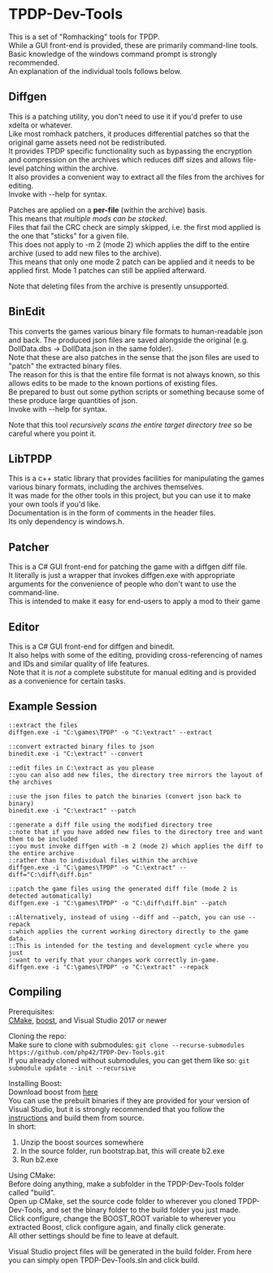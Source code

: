 # TPDP-Dev-Tools
This is a set of "Romhacking" tools for TPDP.  
While a GUI front-end is provided, these are primarily command-line tools. Basic knowledge of the windows command prompt is strongly recommended.  
An explanation of the individual tools follows below.  

## Diffgen
This is a patching utility, you don't need to use it if you'd prefer to use xdelta or whatever.  
Like most romhack patchers, it produces differential patches so that the original game assets need not be redistributed.  
It provides TPDP specific functionality such as bypassing the encryption and compression on the archives which reduces diff sizes and allows file-level patching within the archive.  
It also provides a convenient way to extract all the files from the archives for editing.  
Invoke with --help for syntax.

Patches are applied on a **per-file** (within the archive) basis.  
This means that *multiple mods can be stacked*.  
Files that fail the CRC check are simply skipped, i.e. the first mod applied is the one that "sticks" for a given file.  
This does not apply to -m 2 (mode 2) which applies the diff to the entire archive (used to add new files to the archive).  
This means that only one mode 2 patch can be applied and it needs to be applied first. Mode 1 patches can still be applied afterward.  

Note that deleting files from the archive is presently unsupported.

## BinEdit
This converts the games various binary file formats to human-readable json and back. The produced json files are saved alongside the original (e.g. DollData.dbs -> DollData.json in the same folder).  
Note that these are also patches in the sense that the json files are used to "patch" the extracted binary files.  
The reason for this is that the entire file format is not always known, so this allows edits to be made to the known portions of existing files.  
Be prepared to bust out some python scripts or something because some of these produce large quantities of json.  
Invoke with --help for syntax.

Note that this tool *recursively scans the entire target directory tree* so be careful where you point it.

## LibTPDP
This is a c++ static library that provides facilities for manipulating the games various binary formats, including the archives themselves.  
It was made for the other tools in this project, but you can use it to make your own tools if you'd like.  
Documentation is in the form of comments in the header files.  
Its only dependency is windows.h.  

## Patcher
This is a C# GUI front-end for patching the game with a diffgen diff file.  
It literally is just a wrapper that invokes diffgen.exe with appropriate arguments for the convenience of people who don't want to use the command-line.  
This is intended to make it easy for end-users to apply a mod to their game

## Editor
This is a C# GUI front-end for diffgen and binedit.  
It also helps with some of the editing, providing cross-referencing of names and IDs and similar quality of life features.  
Note that it is _not_ a complete substitute for manual editing and is provided as a convenience for certain tasks.

## Example Session
```batch
::extract the files
diffgen.exe -i "C:\games\TPDP" -o "C:\extract" --extract

::convert extracted binary files to json
binedit.exe -i "C:\extract" --convert

::edit files in C:\extract as you please
::you can also add new files, the directory tree mirrors the layout of the archives

::use the json files to patch the binaries (convert json back to binary)
binedit.exe -i "C:\extract" --patch

::generate a diff file using the modified directory tree
::note that if you have added new files to the directory tree and want them to be included
::you must invoke diffgen with -m 2 (mode 2) which applies the diff to the entire archive
::rather than to individual files within the archive
diffgen.exe -i "C:\games\TPDP" -o "C:\extract" --diff="C:\diff\diff.bin"

::patch the game files using the generated diff file (mode 2 is detected automatically)
diffgen.exe -i "C:\games\TPDP" -o "C:\diff\diff.bin" --patch

::Alternatively, instead of using --diff and --patch, you can use --repack
::which applies the current working directory directly to the game data.
::This is intended for the testing and development cycle where you just
::want to verify that your changes work correctly in-game.
diffgen.exe -i "C:\games\TPDP" -o "C:\extract" --repack
```


## Compiling
Prerequisites:  
[CMake](https://cmake.org/), [boost](https://www.boost.org/), and Visual Studio 2017 or newer

Cloning the repo:  
Make sure to clone with submodules: `git clone --recurse-submodules https://github.com/php42/TPDP-Dev-Tools.git`  
If you already cloned without submodules, you can get them like so: `git submodule update --init --recursive`

Installing Boost:  
Download boost from [here](https://www.boost.org/users/download/)  
You can use the prebuilt binaries if they are provided for your version of Visual Studio, but it is strongly recommended that you follow
the [instructions](https://www.boost.org/doc/libs/1_70_0/more/getting_started/windows.html) and build them from source.  
In short:  
1. Unzip the boost sources somewhere
2. In the source folder, run bootstrap.bat, this will create b2.exe
3. Run b2.exe

Using CMake:  
Before doing anything, make a subfolder in the TPDP-Dev-Tools folder called "build".  
Open up CMake, set the source code folder to wherever you cloned TPDP-Dev-Tools, and set the binary folder to the build folder you just made.  
Click configure, change the BOOST_ROOT variable to wherever you extracted Boost, click configure again, and finally click generate.  
All other settings should be fine to leave at default.

Visual Studio project files will be generated in the build folder. From here you can simply open TPDP-Dev-Tools.sln and click build.
